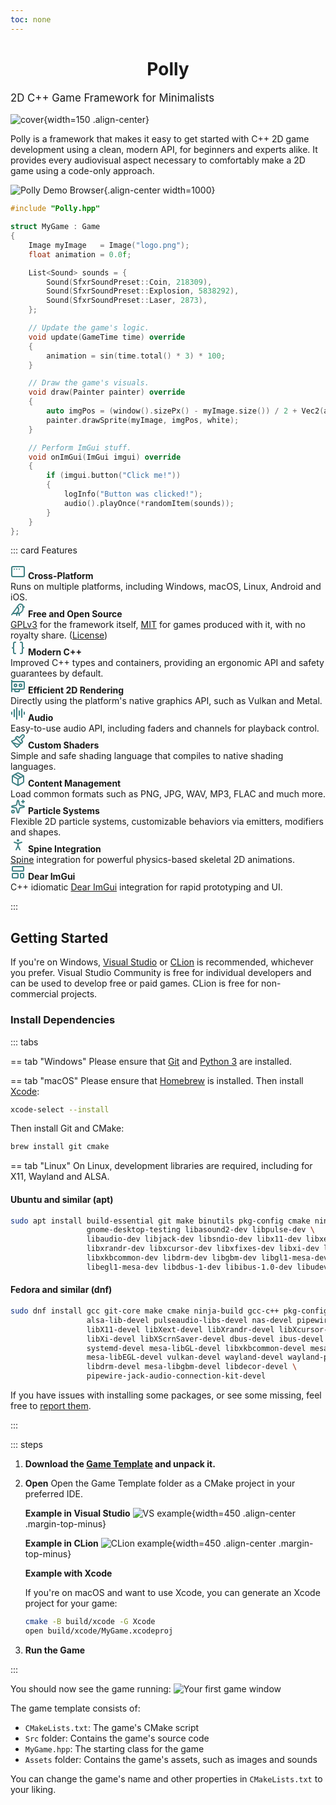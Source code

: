 ```yaml
---
toc: none
---
```


<h1 class="main-title" style="text-align: center">Polly</h1>

<p class="sub-title center-text" style="font-size: 120%">2D C++ Game Framework for Minimalists</p>

![cover](/assets/images/logo256.png){width=150 .align-center}

<p class="center-text">
Polly is a framework that makes it easy to get started with C++ 2D game development using a clean, modern API, for beginners and experts alike. It provides every audiovisual aspect necessary to comfortably make a 2D game using a code-only approach.
</p>

<!--
<div class="centering-container">
    <a class="docmd-button"  href="#getting-started">Get Started</a>
</div>
-->

![Polly Demo Browser](/assets/images/cover-1.webp){.align-center width=1000}

```cpp
#include "Polly.hpp"

struct MyGame : Game
{
    Image myImage   = Image("logo.png");
    float animation = 0.0f;

    List<Sound> sounds = {
        Sound(SfxrSoundPreset::Coin, 218309),
        Sound(SfxrSoundPreset::Explosion, 5838292),
        Sound(SfxrSoundPreset::Laser, 2873),
    };

    // Update the game's logic.
    void update(GameTime time) override
    {
        animation = sin(time.total() * 3) * 100;
    }

    // Draw the game's visuals.
    void draw(Painter painter) override
    {
        auto imgPos = (window().sizePx() - myImage.size()) / 2 + Vec2(animation, 0);
        painter.drawSprite(myImage, imgPos, white);
    }

    // Perform ImGui stuff.
    void onImGui(ImGui imgui) override
    {
        if (imgui.button("Click me!"))
        {
            logInfo("Button was clicked!");
            audio().playOnce(*randomItem(sounds));
        }
    }
};
```

::: card Features

<div class="features-container">

<div>
<div class="feature-header">
<svg xmlns="http://www.w3.org/2000/svg" width="24" height="24" viewBox="0 0 24 24" fill="none" stroke="#3e8083ff" stroke-width="2" stroke-linecap="round" stroke-linejoin="round" class="lucide lucide-app-window-mac-icon lucide-app-window-mac"><rect width="20" height="16" x="2" y="4" rx="2"/><path d="M6 8h.01"/><path d="M10 8h.01"/><path d="M14 8h.01"/></svg>
<b>Cross-Platform</b>
</div>
Runs on multiple platforms, including Windows, macOS, Linux, Android and iOS.
</div>

<div>
<div class="feature-header">
<svg xmlns="http://www.w3.org/2000/svg" width="24" height="24" viewBox="0 0 24 24" fill="none" stroke="#3e8083ff" stroke-width="2" stroke-linecap="round" stroke-linejoin="round" class="lucide lucide-bird-icon lucide-bird"><path d="M16 7h.01"/><path d="M3.4 18H12a8 8 0 0 0 8-8V7a4 4 0 0 0-7.28-2.3L2 20"/><path d="m20 7 2 .5-2 .5"/><path d="M10 18v3"/><path d="M14 17.75V21"/><path d="M7 18a6 6 0 0 0 3.84-10.61"/></svg>
<b>Free and Open Source</b>
</div>
<a href="https://www.gnu.org/licenses/gpl-3.0.en.html" target="_blank">GPLv3</a> for the framework itself, <a href="https://opensource.org/license/mit" target="_blank">MIT</a> for games produced with it, with no royalty share. (<a href="/license">License</a>)
</div>

<div>
<div class="feature-header">
<svg xmlns="http://www.w3.org/2000/svg" width="24" height="24" viewBox="0 0 24 24" fill="none" stroke="#3e8083ff" stroke-width="2" stroke-linecap="round" stroke-linejoin="round" class="lucide lucide-braces-icon lucide-braces"><path d="M8 3H7a2 2 0 0 0-2 2v5a2 2 0 0 1-2 2 2 2 0 0 1 2 2v5c0 1.1.9 2 2 2h1"/><path d="M16 21h1a2 2 0 0 0 2-2v-5c0-1.1.9-2 2-2a2 2 0 0 1-2-2V5a2 2 0 0 0-2-2h-1"/></svg>
<b>Modern C++</b>
</div>
Improved C++ types and containers, providing an ergonomic API and safety guarantees by default.
</div>

<div>
<div class="feature-header">
<svg xmlns="http://www.w3.org/2000/svg" width="24" height="24" viewBox="0 0 24 24" fill="none" stroke="#3e8083ff" stroke-width="2" stroke-linecap="round" stroke-linejoin="round" class="lucide lucide-gpu-icon lucide-gpu"><path d="M2 21V3"/><path d="M2 5h18a2 2 0 0 1 2 2v8a2 2 0 0 1-2 2H2.26"/><path d="M7 17v3a1 1 0 0 0 1 1h5a1 1 0 0 0 1-1v-3"/><circle cx="16" cy="11" r="2"/><circle cx="8" cy="11" r="2"/></svg>
<b>Efficient 2D Rendering</b>
</div>
Directly using the platform's native graphics API, such as Vulkan and Metal.
</div>

<div>
<div class="feature-header">
<svg xmlns="http://www.w3.org/2000/svg" width="24" height="24" viewBox="0 0 24 24" fill="none" stroke="#3e8083ff" stroke-width="2" stroke-linecap="round" stroke-linejoin="round" class="lucide lucide-audio-lines-icon lucide-audio-lines"><path d="M2 10v3"/><path d="M6 6v11"/><path d="M10 3v18"/><path d="M14 8v7"/><path d="M18 5v13"/><path d="M22 10v3"/></svg>
<b>Audio</b>
</div>
Easy-to-use audio API, including faders and channels for playback control.
</div>

<div>
<div class="feature-header">
<svg xmlns="http://www.w3.org/2000/svg" width="24" height="24" viewBox="0 0 24 24" fill="none" stroke="#3e8083ff" stroke-width="2" stroke-linecap="round" stroke-linejoin="round" class="lucide lucide-paintbrush-icon lucide-paintbrush"><path d="m14.622 17.897-10.68-2.913"/><path d="M18.376 2.622a1 1 0 1 1 3.002 3.002L17.36 9.643a.5.5 0 0 0 0 .707l.944.944a2.41 2.41 0 0 1 0 3.408l-.944.944a.5.5 0 0 1-.707 0L8.354 7.348a.5.5 0 0 1 0-.707l.944-.944a2.41 2.41 0 0 1 3.408 0l.944.944a.5.5 0 0 0 .707 0z"/><path d="M9 8c-1.804 2.71-3.97 3.46-6.583 3.948a.507.507 0 0 0-.302.819l7.32 8.883a1 1 0 0 0 1.185.204C12.735 20.405 16 16.792 16 15"/></svg>
<b>Custom Shaders</b>
</div>
Simple and safe shading language that compiles to native shading languages.
</div>

<div>
<div class="feature-header">
<svg xmlns="http://www.w3.org/2000/svg" width="24" height="24" viewBox="0 0 24 24" fill="none" stroke="#3e8083ff" stroke-width="2" stroke-linecap="round" stroke-linejoin="round" class="lucide lucide-package-icon lucide-package"><path d="M11 21.73a2 2 0 0 0 2 0l7-4A2 2 0 0 0 21 16V8a2 2 0 0 0-1-1.73l-7-4a2 2 0 0 0-2 0l-7 4A2 2 0 0 0 3 8v8a2 2 0 0 0 1 1.73z"/><path d="M12 22V12"/><polyline points="3.29 7 12 12 20.71 7"/><path d="m7.5 4.27 9 5.15"/></svg>
<b>Content Management</b>
</div>
Load common formats such as PNG, JPG, WAV, MP3, FLAC and much more. 
</div>

<div>
<div class="feature-header">
<svg xmlns="http://www.w3.org/2000/svg" width="24" height="24" viewBox="0 0 24 24" fill="none" stroke="#3e8083ff" stroke-width="2" stroke-linecap="round" stroke-linejoin="round" class="lucide lucide-sparkles-icon lucide-sparkles"><path d="M11.017 2.814a1 1 0 0 1 1.966 0l1.051 5.558a2 2 0 0 0 1.594 1.594l5.558 1.051a1 1 0 0 1 0 1.966l-5.558 1.051a2 2 0 0 0-1.594 1.594l-1.051 5.558a1 1 0 0 1-1.966 0l-1.051-5.558a2 2 0 0 0-1.594-1.594l-5.558-1.051a1 1 0 0 1 0-1.966l5.558-1.051a2 2 0 0 0 1.594-1.594z"/><path d="M20 2v4"/><path d="M22 4h-4"/><circle cx="4" cy="20" r="2"/></svg>
<b>Particle Systems</b>
</div>
Flexible 2D particle systems, customizable behaviors via emitters, modifiers and shapes.
</div>

<div>
<div class="feature-header">
<svg xmlns="http://www.w3.org/2000/svg" width="24" height="24" viewBox="0 0 24 24" fill="none" stroke="#3e8083ff" stroke-width="2" stroke-linecap="round" stroke-linejoin="round" class="lucide lucide-person-standing-icon lucide-person-standing"><circle cx="12" cy="5" r="1"/><path d="m9 20 3-6 3 6"/><path d="m6 8 6 2 6-2"/><path d="M12 10v4"/></svg>
<b>Spine Integration</b>
</div>
<a href="https://esotericsoftware.com/" target="_blank">Spine</a> integration for powerful physics-based skeletal 2D animations.
</div>

<div>
<div class="feature-header">
<svg xmlns="http://www.w3.org/2000/svg" width="24" height="24" viewBox="0 0 24 24" fill="none" stroke="#3e8083ff" stroke-width="2" stroke-linecap="round" stroke-linejoin="round" class="lucide lucide-layout-template-icon lucide-layout-template"><rect width="18" height="7" x="3" y="3" rx="1"/><rect width="9" height="7" x="3" y="14" rx="1"/><rect width="5" height="7" x="16" y="14" rx="1"/></svg>
<b>Dear ImGui</b>
</div>
C++ idiomatic <a href="https://github.com/ocornut/imgui" target="_blank">Dear ImGui</a> integration for rapid prototyping and UI.
</div>

</div>

:::

## Getting Started

If you're on Windows, [Visual Studio](https://visualstudio.com/) or [CLion](https://www.jetbrains.com/clion/) is recommended, whichever you prefer.
Visual Studio Community is free for individual developers and can be used to develop free or paid games. CLion is free for non-commercial projects.

### Install Dependencies

::: tabs

== tab "Windows"
   Please ensure that [Git](https://git-scm.com/downloads/win) and [Python 3](https://www.python.org/downloads/windows/) are installed.

== tab "macOS"
   Please ensure that [Homebrew](https://github.com/Homebrew/brew/releases) is installed. Then install [Xcode](https://developer.apple.com/xcode/):
   
   ```sh
   xcode-select --install
   ```
   
   Then install Git and CMake:
   
   ```sh
   brew install git cmake
   ```

== tab "Linux"
   On Linux, development libraries are required, including for X11, Wayland and ALSA.
   
   #### Ubuntu and similar (apt)
   
   ```sh
   sudo apt install build-essential git make binutils pkg-config cmake ninja-build clang-format \
                    gnome-desktop-testing libasound2-dev libpulse-dev \
                    libaudio-dev libjack-dev libsndio-dev libx11-dev libxext-dev \
                    libxrandr-dev libxcursor-dev libxfixes-dev libxi-dev libxss-dev libxtst-dev \
                    libxkbcommon-dev libdrm-dev libgbm-dev libgl1-mesa-dev libgles2-mesa-dev \
                    libegl1-mesa-dev libdbus-1-dev libibus-1.0-dev libudev-dev
   ```
   
   #### Fedora and similar (dnf)
   
   ```sh
   sudo dnf install gcc git-core make cmake ninja-build gcc-c++ pkg-config clang-tools-extra \
                    alsa-lib-devel pulseaudio-libs-devel nas-devel pipewire-devel \
                    libX11-devel libXext-devel libXrandr-devel libXcursor-devel libXfixes-devel \
                    libXi-devel libXScrnSaver-devel dbus-devel ibus-devel \
                    systemd-devel mesa-libGL-devel libxkbcommon-devel mesa-libGLES-devel \
                    mesa-libEGL-devel vulkan-devel wayland-devel wayland-protocols-devel \
                    libdrm-devel mesa-libgbm-devel libdecor-devel \
                    pipewire-jack-audio-connection-kit-devel
   ```

   If you have issues with installing some packages, or see some missing, feel free to [report them](https://github.com/cdervis/Polly2D/issues).

:::

::: steps

1. **Download the [Game Template](https://github.com/cdervis/Polly2D/releases/download/v0.9.1/GameTemplate.zip) and unpack it.**

2. **Open**
   Open the Game Template folder as a CMake project in your preferred IDE.

   **Example in Visual Studio**
   ![VS example](/assets/images/vs-open-cmake.webp){width=450 .align-center .margin-top-minus}

   **Example in CLion**
   ![CLion example](/assets/images/clion-open-cmake.webp){width=450 .align-center .margin-top-minus}

   **Example with Xcode**
   <div class="margin-top-minus">
   If you're on macOS and want to use Xcode, you can generate an Xcode project for your game:

   ```sh
   cmake -B build/xcode -G Xcode
   open build/xcode/MyGame.xcodeproj
   ```
   </div>

3. **Run the Game**

:::

You should now see the game running:
![Your first game window](/assets/images/mygame-first-window.webp)

The game template consists of:

- `CMakeLists.txt`: The game's CMake script
- `Src` folder: Contains the game's source code
- `MyGame.hpp`: The starting class for the game
- `Assets` folder: Contains the game's assets, such as images and sounds

You can change the game's name and other properties in `CMakeLists.txt` to your liking.


